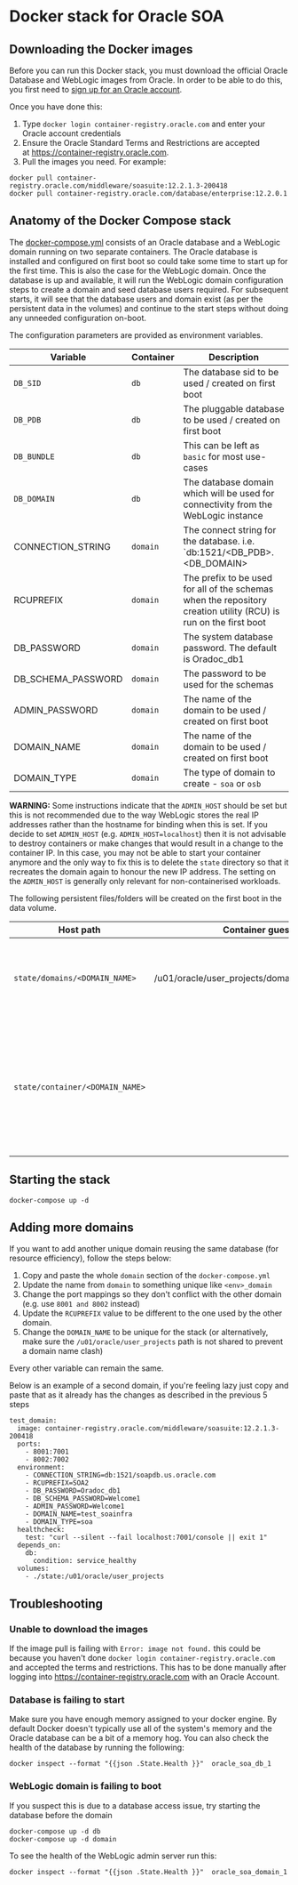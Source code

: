 # Docker stack for Oracle SOA

## Downloading the Docker images

Before you can run this Docker stack, you must download the official Oracle Database and WebLogic images from Oracle.
In order to be able to do this, you first need to [sign up for an Oracle account](https://profile.oracle.com/myprofile/account/create-account.jspx).

Once you have done this:

1. Type `docker login container-registry.oracle.com` and enter your Oracle account credentials
2. Ensure the Oracle Standard Terms and Restrictions are accepted at https://container-registry.oracle.com.
3. Pull the images you need. For example:

```
docker pull container-registry.oracle.com/middleware/soasuite:12.2.1.3-200418
docker pull container-registry.oracle.com/database/enterprise:12.2.0.1
```

## Anatomy of the Docker Compose stack

The [docker-compose.yml](docker-compose.yml) consists of an Oracle database and a WebLogic domain running on two separate containers. The Oracle database is installed and configured on first boot so could take some time to start up for the first time. This is also the case for the WebLogic domain. Once the database is up and available, it will run the WebLogic domain configuration steps to create a domain and seed database users required. For subsequent starts, it will see that the database users and domain exist (as per the persistent data in the volumes) and continue to the start steps without doing any unneeded configuration on-boot.

The configuration parameters are provided as environment variables.

| Variable | Container | Description |
| -------- | --------- | ----------- |
| `DB_SID` | `db` | The database sid to be used / created on first boot |
| `DB_PDB` | `db` | The pluggable database to be used / created on first boot |
| `DB_BUNDLE` | `db` | This can be left as `basic` for most use-cases |
| `DB_DOMAIN` | `db` | The database domain which will be used for connectivity from the WebLogic instance |
| CONNECTION_STRING | `domain` | The connect string for the database. i.e. `db:1521/<DB_PDB>.<DB_DOMAIN> |
| RCUPREFIX | `domain` | The prefix to be used for all of the schemas when the repository creation utility (RCU) is run on the first boot |
| DB_PASSWORD | `domain` | The system database password. The default is Oradoc_db1 |
| DB_SCHEMA_PASSWORD | `domain` | The password to be used for the schemas |
| ADMIN_PASSWORD | `domain` | The name of the domain to be used / created on first boot |
| DOMAIN_NAME | `domain` | The name of the domain to be used / created on first boot |
| DOMAIN_TYPE | `domain` | The type of domain to create - `soa` or `osb` |

**WARNING:** Some instructions indicate that the `ADMIN_HOST` should be set but this is not recommended due to the way WebLogic stores the real IP addresses rather than the hostname for binding when this is set. If you decide to set `ADMIN_HOST` (e.g. `ADMIN_HOST=localhost`) then it is not advisable to destroy containers or make changes that would result in a change to the container IP. In this case, you may not be able to start your container anymore and the only way to fix this is to delete the `state` directory so that it recreates the domain again to honour the new IP address. The setting on the `ADMIN_HOST` is generally only relevant for non-containerised workloads.

The following persistent files/folders will be created on the first boot in the data volume.

| Host path | Container guest path | Description |
| --------- | -------------------- | ----------- |
| `state/domains/<DOMAIN_NAME>` | /u01/oracle/user_projects/domains/<DOMAIN_NAME> | The WebLogic domain home where all configuration resides |
| `state/container/<DOMAIN_NAME>` | | State directory for indicating if RCU and the domain configuration have completed (to prevent it running again when it is unneeded) |

## Starting the stack

```
docker-compose up -d
```

## Adding more domains

If you want to add another unique domain reusing the same database (for resource efficiency), follow the steps below:

1. Copy and paste the whole `domain` section of the `docker-compose.yml`
2. Update the name from `domain` to something unique like `<env>_domain`
3. Change the port mappings so they don't conflict with the other domain (e.g. use `8001 and 8002` instead)
4. Update the `RCUPREFIX` value to be different to the one used by the other domain.
5. Change the `DOMAIN_NAME` to be unique for the stack (or alternatively, make sure the `/u01/oracle/user_projects` path is not shared to prevent a domain name clash)

Every other variable can remain the same.

Below is an example of a second domain, if you're feeling lazy just copy and paste that as it already has the changes as described in the previous 5 steps

```
test_domain:
  image: container-registry.oracle.com/middleware/soasuite:12.2.1.3-200418
  ports:
    - 8001:7001
    - 8002:7002
  environment:
    - CONNECTION_STRING=db:1521/soapdb.us.oracle.com
    - RCUPREFIX=SOA2
    - DB_PASSWORD=Oradoc_db1
    - DB_SCHEMA_PASSWORD=Welcome1
    - ADMIN_PASSWORD=Welcome1
    - DOMAIN_NAME=test_soainfra
    - DOMAIN_TYPE=soa
  healthcheck:
    test: "curl --silent --fail localhost:7001/console || exit 1"
  depends_on:
    db:
      condition: service_healthy
  volumes:
    - ./state:/u01/oracle/user_projects
```

## Troubleshooting

### Unable to download the images

If the image pull is failing with `Error: image not found.` this could be because you haven't done `docker login container-registry.oracle.com` and accepted the terms and restrictions. This has to be done manually after logging into https://container-registry.oracle.com with an Oracle Account.

### Database is failing to start

Make sure you have enough memory assigned to your docker engine. By default Docker doesn't typically use all of the system's memory and the Oracle database can be a bit of a memory hog. You can also check the health of the database by running the following:

```
docker inspect --format "{{json .State.Health }}"  oracle_soa_db_1
```

### WebLogic domain is failing to boot

If you suspect this is due to a database access issue, try starting the database before the domain

```
docker-compose up -d db
docker-compose up -d domain
```

To see the health of the WebLogic admin server run this:

```
docker inspect --format "{{json .State.Health }}"  oracle_soa_domain_1
```
